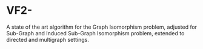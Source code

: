 # VF2-
A state of the art algorithm for the Graph Isomorphism problem, adjusted for Sub-Graph and Induced Sub-Graph Isomorphism problem, extended to directed and multigraph settings.
